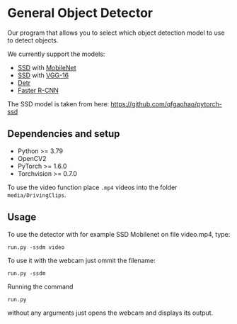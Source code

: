 # General Object Detector
Our program that allows you to select which object detection model to use to detect objects.

We currently support the models:
* [SSD](https://arxiv.org/abs/1512.02325) with [MobileNet](https://arxiv.org/abs/1704.04861)
* [SSD](https://arxiv.org/abs/1512.02325) with [VGG-16](https://arxiv.org/abs/1409.1556)
* [Detr](https://arxiv.org/abs/2005.12872)
* [Faster R-CNN](https://arxiv.org/abs/1506.01497)

The SSD model is taken from here: https://github.com/qfgaohao/pytorch-ssd

## Dependencies and setup
* Python >= 3.79
* OpenCV2
* PyTorch >= 1.6.0
* Torchvision >= 0.7.0

To use the video function place `.mp4` videos into the folder `media/DrivingClips`.



## Usage

To use the detector with for example SSD Mobilenet on file video.mp4, type:

```
run.py -ssdm video
```

To use it with the webcam just ommit the filename:
```
run.py -ssdm
```
Running the command
```
run.py
```
without any arguments just opens the webcam and displays its output.

